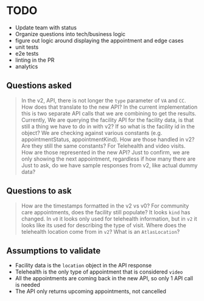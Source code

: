 # TODO

- Update team with status
- Organize questions into tech/business logic
- figure out logic around displaying the appointment and edge cases
- unit tests
- e2e tests
- linting in the PR
- analytics

## Questions asked

> In the v2, API, there is not longer the `type` parameter of `VA` and `CC`. How does that translate to the new API? In the current implementation this is two separate API calls that we are combining to get the results.
> Currently, We are querying the facility API for the facility data, is that still a thing we have to do in with v2? If so what is the facility id in the object?
> We are checking against various constants (e.g. appointmentStatus, appointmentKind). How are those handled in v2? Are they still the same constants?
> For Telehealth and video visits. How are those represented in the new API?
> Just to confirm, we are only showing the next appointment, regardless if how many there are
> Just to ask, do we have sample responses from v2, like actual dummy data?

## Questions to ask

> How are the timestamps formatted in the v2 vs v0?
> For community care appointments, does the facility still populate?
> It looks `kind` has changed. In `v0` it looks only used for telehealth information, but in `v2` it looks like its used for describing the type of visit. Where does the telehealth location come from in `v2`?
> What is an `AtlasLocation`?

## Assumptions to validate

- Facility data is the `location` object in the API response
- Telehealth is the only type of appointment that is considered `video`
- All the appointments are coming back in the new API, so only 1 API call is needed
- The API only returns upcoming appointments, not cancelled
